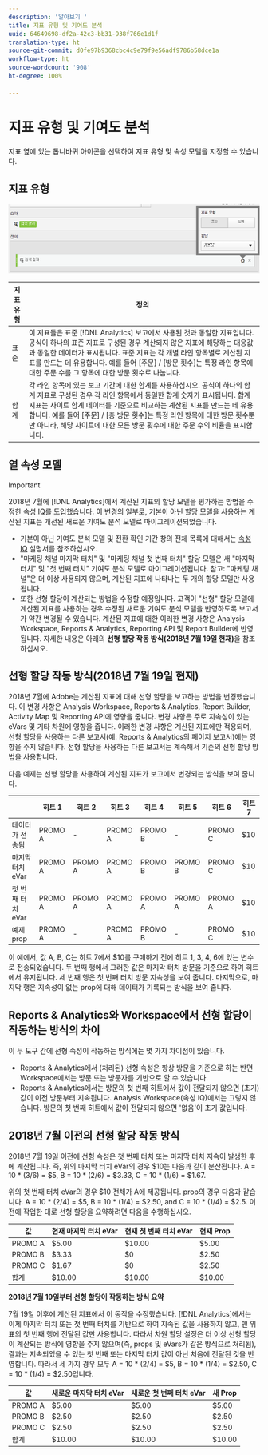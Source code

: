 ```yaml
---
description: '알아보기 '
title: 지표 유형 및 기여도 분석
uuid: 64649698-df2a-42c3-bb31-938f766e1d1f
translation-type: ht
source-git-commit: d0fe97b9368cbc4c9e79f9e56adf9786b58dce1a
workflow-type: ht
source-wordcount: '908'
ht-degree: 100%

---
```



# 지표 유형 및 기여도 분석

지표 옆에 있는 톱니바퀴 아이콘을 선택하여 지표 유형 및 속성 모델을 지정할 수 있습니다.

## 지표 유형

![](assets/cm_type_alloc.png)

| 지표 유형 | 정의 |
|---|---|
| 표준 | 이 지표들은 표준 [!DNL Analytics] 보고에서 사용된 것과 동일한 지표입니다. 공식이 하나의 표준 지표로 구성된 경우 계산되지 않은 지표에 해당하는 대응값과 동일한 데이터가 표시됩니다. 표준 지표는 각 개별 라인 항목별로 계산된 지표를 만드는 데 유용합니다. 예를 들어 [주문] / [방문 횟수]는 특정 라인 항목에 대한 주문 수를 그 항목에 대한 방문 횟수로 나눕니다. |
| 합계 | 각 라인 항목에 있는 보고 기간에 대한 합계를 사용하십시오. 공식이 하나의 합계 지표로 구성된 경우 각 라인 항목에서 동일한 합계 숫자가 표시됩니다. 합계 지표는 사이트 합계 데이터를 기준으로 비교하는 계산된 지표를 만드는 데 유용합니다. 예를 들어 [주문] / [총 방문 횟수]는 특정 라인 항목에 대한 방문 횟수뿐만 아니라, 해당 사이트에 대한 모든 방문 횟수에 대한 주문 수의 비율을 표시합니다. |

## 열 속성 모델

>[!IMPORTANT]
>
>2018년 7월에 [!DNL Analytics]에서 계산된 지표의 할당 모델을 평가하는 방법을 수정한 [속성 IQ](https://docs.adobe.com/content/help/ko-KR/analytics/analyze/analysis-workspace/panels/attribution/attribution.html)를 도입했습니다. 이 변경의 일부로, 기본이 아닌 할당 모델을 사용하는 계산된 지표는 개선된 새로운 기여도 분석 모델로 마이그레이션되었습니다.
>
>* 기본이 아닌 기여도 분석 모델 및 전환 확인 기간 창의 전체 목록에 대해서는 [속성 IQ](https://docs.adobe.com/content/help/ko-KR/analytics/analyze/analysis-workspace/panels/attribution/attribution.html) 설명서를 참조하십시오.
>* &quot;마케팅 채널 마지막 터치&quot; 및 &quot;마케팅 채널 첫 번째 터치&quot; 할당 모델은 새 &quot;마지막 터치&quot; 및 &quot;첫 번째 터치&quot; 기여도 분석 모델로 마이그레이션됩니다. 참고: &quot;마케팅 채널&quot;은 더 이상 사용되지 않으며, 계산된 지표에 나타나는 두 개의 할당 모델만 사용됩니다.
>* 또한 선형 할당이 계산되는 방법을 수정할 예정입니다. 고객이 &quot;선형&quot; 할당 모델에 계산된 지표를 사용하는 경우 수정된 새로운 기여도 분석 모델을 반영하도록 보고서가 약간 변경될 수 있습니다. 계산된 지표에 대한 이러한 변경 사항은 Analysis Workspace, Reports &amp; Analytics, Reporting API 및 Report Builder에 반영됩니다. 자세한 내용은 아래의 **선형 할당 작동 방식(2018년 7월 19일 현재)**&#x200B;을 참조하십시오.
>



## 선형 할당 작동 방식(2018년 7월 19일 현재)

2018년 7월에 Adobe는 계산된 지표에 대해 선형 할당을 보고하는 방법을 변경했습니다. 이 변경 사항은 Analysis Workspace, Reports &amp; Analytics, Report Builder, Activity Map 및 Reporting API에 영향을 줍니다. 변경 사항은 주로 지속성이 있는 eVars 및 기타 차원에 영향을 줍니다. 이러한 변경 사항은 계산된 지표에만 적용되며, 선형 할당을 사용하는 다른 보고서(예: Reports &amp; Analytics의 페이지 보고서)에는 영향을 주지 않습니다. 선형 할당을 사용하는 다른 보고서는 계속해서 기존의 선형 할당 방법을 사용합니다.

다음 예제는 선형 할당을 사용하여 계산된 지표가 보고에서 변경되는 방식을 보여 줍니다.

|  | 히트 1 | 히트 2 | 히트 3 | 히트 4 | 히트 5 | 히트 6 | 히트 7 |
|--- |--- |--- |--- |--- |--- |--- |--- |
| 데이터가 전송됨 | PROMO A | - | PROMO A | PROMO B | - | PROMO C | $10 |
| 마지막 터치 eVar | PROMO A | PROMO A | PROMO A | PROMO B | PROMO B | PROMO C | $10 |
| 첫 번째 터치 eVar | PROMO A | PROMO A | PROMO A | PROMO A | PROMO A | PROMO A | $10 |
| 예제 prop | PROMO A | - | PROMO A | PROMO B | - | PROMO C | $10 |

이 예에서, 값 A, B, C는 히트 7에서 $10를 구매하기 전에 히트 1, 3, 4, 6에 있는 변수로 전송되었습니다. 두 번째 행에서 그러한 값은 마지막 터치 방문을 기준으로 하여 히트에서 유지됩니다. 세 번째 행은 첫 번째 터치 방문 지속성을 보여 줍니다. 마지막으로, 마지막 행은 지속성이 없는 prop에 대해 데이터가 기록되는 방식을 보여 줍니다.

## Reports &amp; Analytics와 Workspace에서 선형 할당이 작동하는 방식의 차이

이 두 도구 간에 선형 속성이 작동하는 방식에는 몇 가지 차이점이 있습니다.

* Reports &amp; Analytics에서 (처리된) 선형 속성은 항상 방문을 기준으로 하는 반면 Workspace에서는 방문 또는 방문자를 기반으로 할 수 있습니다.
* Reports &amp; Analytics에서는 방문의 첫 번째 히트에서 값이 전달되지 않으면 (초기) 값이 이전 방문부터 지속됩니다. Analysis Workspace(속성 IQ)에서는 그렇지 않습니다. 방문의 첫 번째 히트에서 값이 전달되지 않으면 &#39;없음&#39;이 초기 값입니다.

## 2018년 7월 이전의 선형 할당 작동 방식

2018년 7월 19일 이전에 선형 속성은 첫 번째 터치 또는 마지막 터치 지속이 발생한 후에 계산됩니다. 즉, 위의 마지막 터치 eVar의 경우 $10는 다음과 같이 분산됩니다. A = 10 * (3/6) = $5, B = 10 * (2/6) = $3.33, C = 10 * (1/6) = $1.67.

위의 첫 번째 터치 eVar의 경우 $10 전체가 A에 제공됩니다. prop의 경우 다음과 같습니다. A = 10 * (2/4) = $5, B = 10 * (1/4) = $2.50, and C = 10 * (1/4) = $2.5. 이전에 작업한 대로 선형 할당을 요약하려면 다음을 수행하십시오.

| 값 | 현재 마지막 터치 eVar | 현재 첫 번째 터치 eVar | 현재 Prop |
|---|---|---|---|
| PROMO A | $5.00 | $10.00 | $5.00 |
| PROMO B | $3.33 | $0 | $2.50 |
| PROMO C | $1.67 | $0 | $2.50 |
| 합계 | $10.00 | $10.00 | $10.00 |

**2018년 7월 19일부터 선형 할당이 작동하는 방식 요약**

7월 19일 이후에 계산된 지표에서 이 동작을 수정했습니다. [!DNL Analytics]에서는 이제 마지막 터치 또는 첫 번째 터치를 기반으로 하여 지속된 값을 사용하지 않고, 맨 위 표의 첫 번째 행에 전달된 값만 사용합니다. 따라서 차원 할당 설정은 더 이상 선형 할당이 계산되는 방식에 영향을 주지 않으며(즉, props 및 eVars가 같은 방식으로 처리됨), 결과는 지속되었을 수 있는 첫 번째 또는 마지막 터치 값이 아닌 처음에 전달된 것을 반영합니다. 따라서 세 가지 경우 모두 A = 10 * (2/4) = $5, B = 10 * (1/4) = $2.50, C = 10 * (1/4) = $2.50입니다.

| 값 | 새로운 마지막 터치 eVar | 새로운 첫 번째 터치 eVar | 새 Prop |
|---|---|---|---|
| PROMO A | $5.00 | $5.00 | $5.00 |
| PROMO B | $2.50 | $2.50 | $2.50 |
| PROMO C | $2.50 | $2.50 | $2.50 |
| 합계 | $10.00 | $10.00 | $10.00 |

